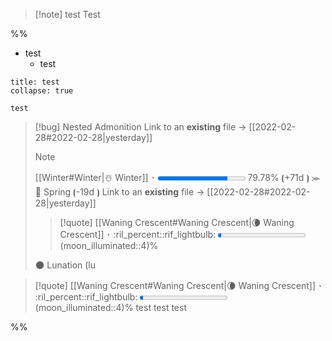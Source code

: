 > [!note] test
> Test

%%
- test
	- test
```ad-quote
title: test
collapse: true

test

```

> [!bug] Nested Admonition 
> Link to an **existing** file -> [[2022-02-28#2022-02-28|yesterday]]
> > [!note]
> > [[Winter#Winter|☃️ Winter]] ･ <progress value="0.7978" max="1"></progress> 79.78% ⦗+71d ⦘  ⪼  🌿 Spring ⦗-19d ⦘
> > Link to an **existing** file -> [[2022-02-28#2022-02-28|yesterday]]
> 
> 
> > [!quote]
> > [[Waning Crescent#Waning Crescent|🌘 Waning Crescent]] ･ :ril_percent::rif_lightbulb: <progress value="0.04" max="1"></progress> (moon_illuminated::4)%
> 
> 🌑 Lunation (lu

>  [!quote]
> [[Waning Crescent#Waning Crescent|🌘 Waning Crescent]] ･ :ril_percent::rif_lightbulb: <progress value="0.04" max="1"></progress> (moon_illuminated::4)%
> test
> test
> test


%%


